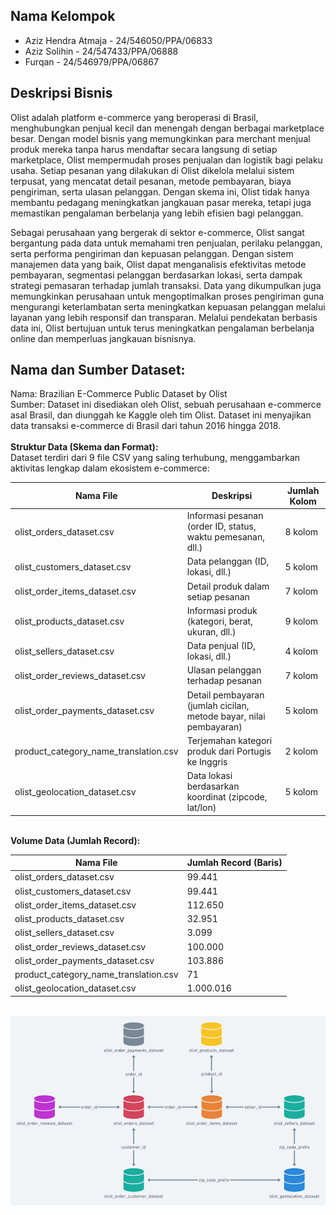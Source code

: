 ## Nama Kelompok
* Aziz Hendra Atmaja - 24/546050/PPA/06833
* Aziz Solihin - 24/547433/PPA/06888
* Furqan - 24/546979/PPA/06867

## Deskripsi Bisnis 
Olist adalah platform e-commerce yang beroperasi di Brasil, menghubungkan penjual kecil dan menengah dengan berbagai marketplace besar. Dengan model bisnis yang memungkinkan para merchant menjual produk mereka tanpa harus mendaftar secara langsung di setiap marketplace, Olist mempermudah proses penjualan dan logistik bagi pelaku usaha. Setiap pesanan yang dilakukan di Olist dikelola melalui sistem terpusat, yang mencatat detail pesanan, metode pembayaran, biaya pengiriman, serta ulasan pelanggan. Dengan skema ini, Olist tidak hanya membantu pedagang meningkatkan jangkauan pasar mereka, tetapi juga memastikan pengalaman berbelanja yang lebih efisien bagi pelanggan.

Sebagai perusahaan yang bergerak di sektor e-commerce, Olist sangat bergantung pada data untuk memahami tren penjualan, perilaku pelanggan, serta performa pengiriman dan kepuasan pelanggan. Dengan sistem manajemen data yang baik, Olist dapat menganalisis efektivitas metode pembayaran, segmentasi pelanggan berdasarkan lokasi, serta dampak strategi pemasaran terhadap jumlah transaksi. Data yang dikumpulkan juga memungkinkan perusahaan untuk mengoptimalkan proses pengiriman guna mengurangi keterlambatan serta meningkatkan kepuasan pelanggan melalui layanan yang lebih responsif dan transparan. Melalui pendekatan berbasis data ini, Olist bertujuan untuk terus meningkatkan pengalaman berbelanja online dan memperluas jangkauan bisnisnya.

## Nama dan Sumber Dataset:

Nama: Brazilian E-Commerce Public Dataset by Olist <br>
Sumber: Dataset ini disediakan oleh Olist, sebuah perusahaan e-commerce asal Brasil, dan diunggah ke Kaggle oleh tim Olist. Dataset ini menyajikan data transaksi e-commerce di Brasil dari tahun 2016 hingga 2018. <br><br>
<b>Struktur Data (Skema dan Format):</b> <br>
Dataset terdiri dari 9 file CSV yang saling terhubung, menggambarkan aktivitas lengkap dalam ekosistem e-commerce: <br>

| Nama File                             | Deskripsi                                                          | Jumlah Kolom |
| ------------------------------------- | ------------------------------------------------------------------ | ------------ |
| olist_orders_dataset.csv              | Informasi pesanan (order ID, status, waktu pemesanan, dll.)        | 8 kolom      |
| olist_customers_dataset.csv           | Data pelanggan (ID, lokasi, dll.)                                  | 5 kolom      |
| olist_order_items_dataset.csv         | Detail produk dalam setiap pesanan                                 | 7 kolom      |
| olist_products_dataset.csv            | Informasi produk (kategori, berat, ukuran, dll.)                   | 9 kolom      |
| olist_sellers_dataset.csv             | Data penjual (ID, lokasi, dll.)                                    | 4 kolom      |
| olist_order_reviews_dataset.csv       | Ulasan pelanggan terhadap pesanan                                  | 7 kolom      |
| olist_order_payments_dataset.csv      | Detail pembayaran (jumlah cicilan, metode bayar, nilai pembayaran) | 5 kolom      |
| product_category_name_translation.csv | Terjemahan kategori produk dari Portugis ke Inggris                | 2 kolom      |
| olist_geolocation_dataset.csv         | Data lokasi berdasarkan koordinat (zipcode, lat/lon)               | 5 kolom      |

<br>
<b>Volume Data (Jumlah Record):</b><br>

| Nama File                             | Jumlah Record (Baris) |
| ------------------------------------- | --------------------- |
| olist_orders_dataset.csv              | 99.441                |
| olist_customers_dataset.csv           | 99.441                |
| olist_order_items_dataset.csv         | 112.650               |
| olist_products_dataset.csv            | 32.951                |
| olist_sellers_dataset.csv             | 3.099                 |
| olist_order_reviews_dataset.csv       | 100.000               |
| olist_order_payments_dataset.csv      | 103.886               |
| product_category_name_translation.csv | 71                    |
| olist_geolocation_dataset.csv         | 1.000.016             |

<br>
<img src="assets/data-relation.png" alt="Relasi data" width="auto"/>

